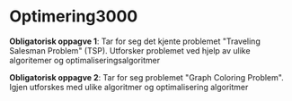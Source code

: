 # Optimering3000

<b>Obligatorisk oppagve 1</b>: Tar for seg det kjente problemet "Traveling Salesman Problem" (TSP). Utforsker problemet ved hjelp av ulike algoritemer og optimaliseringsalgoritmer <br>

<b>Obligatorisk oppagve 2</b>: Tar for seg problemet "Graph Coloring Problem". Igjen utforskes med ulike algoritmer og optimalisering algoritmer


